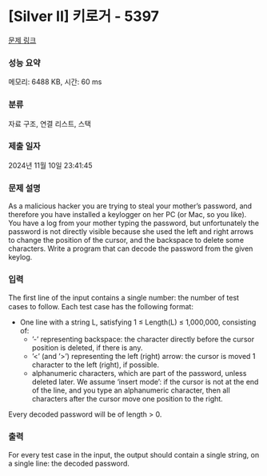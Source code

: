 # [Silver II] 키로거 - 5397 

[문제 링크](https://www.acmicpc.net/problem/5397) 

### 성능 요약

메모리: 6488 KB, 시간: 60 ms

### 분류

자료 구조, 연결 리스트, 스택

### 제출 일자

2024년 11월 10일 23:41:45

### 문제 설명

<p>As a malicious hacker you are trying to steal your mother’s password, and therefore you have installed a keylogger on her PC (or Mac, so you like). You have a log from your mother typing the password, but unfortunately the password is not directly visible because she used the left and right arrows to change the position of the cursor, and the backspace to delete some characters. Write a program that can decode the password from the given keylog.</p>

### 입력 

 <p>The ﬁrst line of the input contains a single number: the number of test cases to follow. Each test case has the following format:</p>

<ul>
	<li>One line with a string L, satisfying 1 ≤ Length(L) ≤ 1,000,000, consisting of:
	<ul>
		<li>’-’ representing backspace: the character directly before the cursor position is deleted, if there is any.</li>
		<li>’<’ (and ’>’) representing the left (right) arrow: the cursor is moved 1 character to the left (right), if possible.</li>
		<li>alphanumeric characters, which are part of the password, unless deleted later. We assume ‘insert mode’: if the cursor is not at the end of the line, and you type an alphanumeric character, then all characters after the cursor move one position to the right.</li>
	</ul>
	</li>
</ul>

<p>Every decoded password will be of length > 0.</p>

### 출력 

 <p>For every test case in the input, the output should contain a single string, on a single line: the decoded password.</p>

